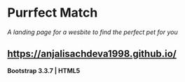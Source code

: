 # <b>Purrfect Match </b>

*A landing page for a wesbite to find the perfect pet for you*

https://anjalisachdeva1998.github.io/
-----------------

**Bootstrap 3.3.7 | HTML5**

